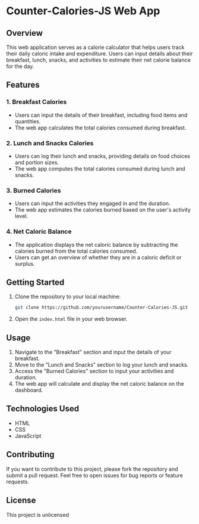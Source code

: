 
# Counter-Calories-JS Web App

## Overview

This web application serves as a calorie calculator that helps users track their daily caloric intake and expenditure. Users can input details about their breakfast, lunch, snacks, and activities to estimate their net calorie balance for the day.

## Features

### 1. Breakfast Calories

- Users can input the details of their breakfast, including food items and quantities.
- The web app calculates the total calories consumed during breakfast.

### 2. Lunch and Snacks Calories

- Users can log their lunch and snacks, providing details on food choices and portion sizes.
- The web app computes the total calories consumed during lunch and snacks.

### 3. Burned Calories

- Users can input the activities they engaged in and the duration.
- The web app estimates the calories burned based on the user's activity level.

### 4. Net Caloric Balance

- The application displays the net caloric balance by subtracting the calories burned from the total calories consumed.
- Users can get an overview of whether they are in a caloric deficit or surplus.

## Getting Started

1. Clone the repository to your local machine:

   ```bash
   git clone https://github.com/yourusername/Counter-Calories-JS.git
   ```

2. Open the `index.html` file in your web browser.

## Usage

1. Navigate to the "Breakfast" section and input the details of your breakfast.
2. Move to the "Lunch and Snacks" section to log your lunch and snacks.
3. Access the "Burned Calories" section to input your activities and duration.
4. The web app will calculate and display the net caloric balance on the dashboard.

## Technologies Used

- HTML
- CSS
- JavaScript

## Contributing

If you want to contribute to this project, please fork the repository and submit a pull request. Feel free to open issues for bug reports or feature requests.

## License

This project is unlicensed
